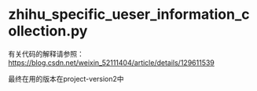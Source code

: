 # zhihu_specific_ueser_information_collection.py
有关代码的解释请参照：
https://blog.csdn.net/weixin_52111404/article/details/129611539

最终在用的版本在project-version2中
